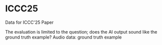 # ICCC25
Data for ICCC'25 Paper

The evaluation is limited to the question; does the AI output sound like the ground truth example? 
Audio data: ground truth example


